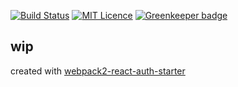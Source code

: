 [![Build Status](https://travis-ci.org/asndev/how-much-coffee-tracker.svg?branch=master)](https://travis-ci.org/asndev/how-much-coffee-tracker) [![MIT Licence](https://badges.frapsoft.com/os/mit/mit.svg?v=103)](https://opensource.org/licenses/mit-license.php) [![Greenkeeper badge](https://badges.greenkeeper.io/asndev/how-much-coffee-tracker.svg)](https://greenkeeper.io/)



## wip

created with [webpack2-react-auth-starter](https://github.com/asndev/webpack2-react-auth-starter)

